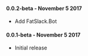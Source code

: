 #### 0.0.2-beta - November 5 2017
* Add FatSlack.Bot

#### 0.0.1-beta - November 5 2017
* Initial release
